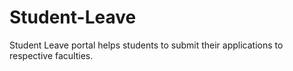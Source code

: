 # Student-Leave


Student Leave portal helps students to submit their applications to respective faculties.
